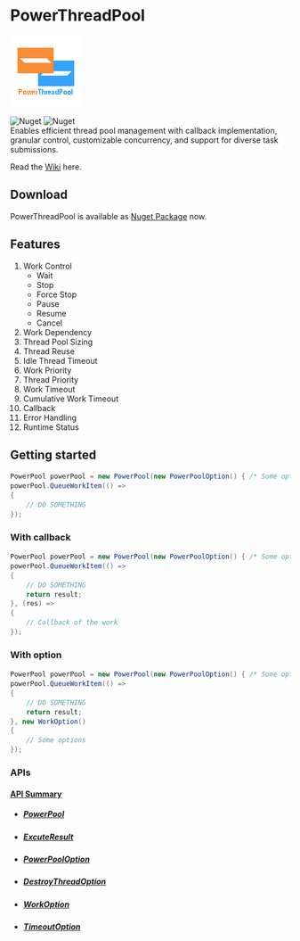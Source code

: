 # PowerThreadPool
![Logo](PowerThreadPool.png "Logo")

![Nuget](https://img.shields.io/nuget/v/PowerThreadPool) ![Nuget](https://img.shields.io/nuget/dt/PowerThreadPool)  
Enables efficient thread pool management with callback implementation, granular control, customizable concurrency, and support for diverse task submissions.  

Read the [Wiki](https://github.com/ZjzMisaka/PowerThreadPool/wiki) here.  
## Download
PowerThreadPool is available as [Nuget Package](https://www.nuget.org/packages/PowerThreadPool/) now.

## Features
1. Work Control
    - Wait
    - Stop
    - Force Stop
    - Pause
    - Resume
    - Cancel
2. Work Dependency
3. Thread Pool Sizing
4. Thread Reuse
5. Idle Thread Timeout
6. Work Priority
7. Thread Priority
8. Work Timeout
9. Cumulative Work Timeout
10. Callback
11. Error Handling
12. Runtime Status

## Getting started
```csharp
PowerPool powerPool = new PowerPool(new PowerPoolOption() { /* Some options */ });
powerPool.QueueWorkItem(() => 
{
    // DO SOMETHING
});
```
### With callback
```csharp
PowerPool powerPool = new PowerPool(new PowerPoolOption() { /* Some options */ });
powerPool.QueueWorkItem(() => 
{
    // DO SOMETHING
    return result;
}, (res) => 
{
    // Callback of the work
});
```
### With option
```csharp
PowerPool powerPool = new PowerPool(new PowerPoolOption() { /* Some options */ });
powerPool.QueueWorkItem(() => 
{
    // DO SOMETHING
    return result;
}, new WorkOption()
{
    // Some options
});
```
### APIs
#### [API Summary](https://github.com/ZjzMisaka/PowerThreadPool/wiki/API-Summary)  
- ##### [PowerPool](https://github.com/ZjzMisaka/PowerThreadPool/wiki/PowerPool)  
- ##### [ExcuteResult](https://github.com/ZjzMisaka/PowerThreadPool/wiki/ExcuteResult)  
- ##### [PowerPoolOption](https://github.com/ZjzMisaka/PowerThreadPool/wiki/PowerPoolOption)  
- ##### [DestroyThreadOption](https://github.com/ZjzMisaka/PowerThreadPool/wiki/DestroyThreadOption)  
- ##### [WorkOption](https://github.com/ZjzMisaka/PowerThreadPool/wiki/WorkOption)  
- ##### [TimeoutOption](https://github.com/ZjzMisaka/PowerThreadPool/wiki/TimeoutOption)  
